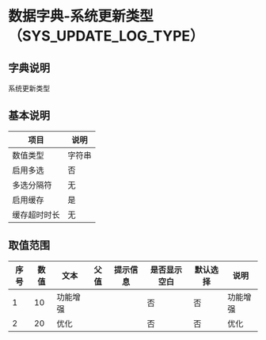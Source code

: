 # 数据字典-系统更新类型（SYS_UPDATE_LOG_TYPE）
## 字典说明
系统更新类型

## 基本说明
| 项目 | 说明 |
| -- | -- |
| 数值类型 | 字符串 |
| 启用多选 | 否 |
| 多选分隔符 | 无 |
| 启用缓存 | 是 |
| 缓存超时时长 | 无 |

## 取值范围
| 序号 | 数值 | 文本 | 父值 | 提示信息 | 是否显示空白 | 默认选择 | 说明 |
| -- | -- | -- | -- | -- | -- | -- | -- |
| 1 | 10 | 功能增强 |  |  | 否 | 否 | 功能增强 |
| 2 | 20 | 优化 |  |  | 否 | 否 | 优化 |

